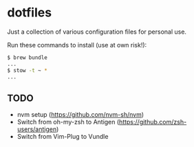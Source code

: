 # dotfiles

Just a collection of various configuration files for personal use.

Run these commands to install (use at own risk!):

```bash
$ brew bundle
...
$ stow -t ~ *
...
```

## TODO

- nvm setup (https://github.com/nvm-sh/nvm)
- Switch from oh-my-zsh to Antigen (https://github.com/zsh-users/antigen)
- Switch from Vim-Plug to Vundle